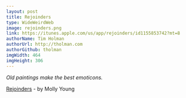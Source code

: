 ```yaml
---
layout: post
title: Rejoinders
type: WideWeirdWeb
image: rejoinders.png
link: https://itunes.apple.com/us/app/rejoinders/id1155853742?mt=8
authorName: Tim Holman
authorUrl: http://tholman.com
authorGithub: tholman
imgWidth: 464
imgHeight: 306
---
```


_Old paintings make the best emoticons._

[Rejoinders](https://itunes.apple.com/us/app/rejoinders/id1155853742?mt=8) - by Molly Young
